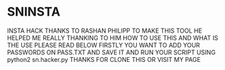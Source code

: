 # SNINSTA
INSTA HACK
THANKS TO RASHAN PHILIPP TO MAKE THIS TOOL HE HELPED ME REALLY THANKING TO HIM
HOW TO USE THIS AND WHAT IS THE USE PLEASE READ BELOW
FIRSTLY YOU WANT TO ADD YOUR PASSWORDS ON PASS.TXT AND SAVE IT AND RUN YOUR SCRIPT USING python2 sn.hacker.py
THANKS FOR CLONE THIS OR VISIT MY PAGE


